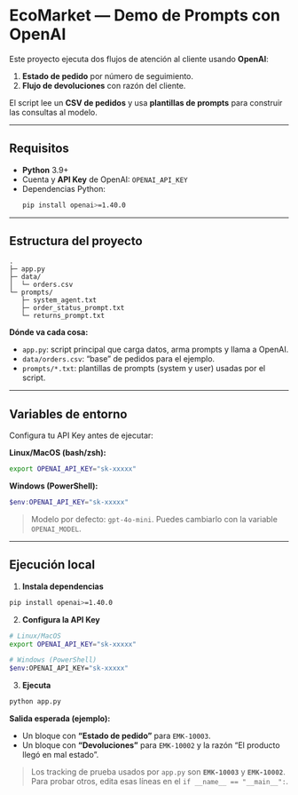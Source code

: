 # EcoMarket — Demo de Prompts con OpenAI

Este proyecto ejecuta dos flujos de atención al cliente usando **OpenAI**:
1) **Estado de pedido** por número de seguimiento.  
2) **Flujo de devoluciones** con razón del cliente.

El script lee un **CSV de pedidos** y usa **plantillas de prompts** para construir las consultas al modelo.

---

## Requisitos

- **Python** 3.9+  
- Cuenta y **API Key** de OpenAI: `OPENAI_API_KEY`  
- Dependencias Python:
  ```bash
  pip install openai>=1.40.0
  ```

---

## Estructura del proyecto

```
.
├─ app.py
├─ data/
│  └─ orders.csv
└─ prompts/
   ├─ system_agent.txt
   ├─ order_status_prompt.txt
   └─ returns_prompt.txt
```

**Dónde va cada cosa:**
- `app.py`: script principal que carga datos, arma prompts y llama a OpenAI.
- `data/orders.csv`: “base” de pedidos para el ejemplo.
- `prompts/*.txt`: plantillas de prompts (system y user) usadas por el script.

---

## Variables de entorno

Configura tu API Key antes de ejecutar:

**Linux/MacOS (bash/zsh):**
```bash
export OPENAI_API_KEY="sk-xxxxx"
```

**Windows (PowerShell):**
```powershell
$env:OPENAI_API_KEY="sk-xxxxx"
```

> Modelo por defecto: `gpt-4o-mini`. Puedes cambiarlo con la variable `OPENAI_MODEL`.

---

## Ejecución local

1) **Instala dependencias**
```bash
pip install openai>=1.40.0
```

2) **Configura la API Key**
```bash
# Linux/MacOS
export OPENAI_API_KEY="sk-xxxxx"

# Windows (PowerShell)
$env:OPENAI_API_KEY="sk-xxxxx"
```

3) **Ejecuta**
```bash
python app.py
```

**Salida esperada (ejemplo):**
- Un bloque con **“Estado de pedido”** para `EMK-10003`.
- Un bloque con **“Devoluciones”** para `EMK-10002` y la razón “El producto llegó en mal estado”.

> Los tracking de prueba usados por `app.py` son **`EMK-10003`** y **`EMK-10002`**.
> Para probar otros, edita esas líneas en el `if __name__ == "__main__":`.